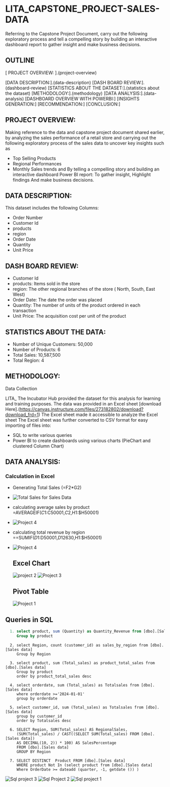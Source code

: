 
# LITA_CAPSTONE_PROJECT-SALES-DATA
Referring to the Capstone Project Document, carry out the following exploratory process and tell a compelling story by building an interactive dashboard report to gather insight and make business decisions.

## OUTLINE

[ PROJECT OVERVIEW: ].(project-overview)

[DATA DESCRIPTION:].(data-description)
[DASH BOARD REVIEW:].(dashboard-review)
[STATISTICS ABOUT THE DATASET:].(statistics about the dataset)
[METHODOLOGY:].(methodology)
[DATA ANALYSIS:].(data-analysis)
[DASHBOARD OVERVIEW WITH POWERBI:]
[INSIGHTS GENERATION:]
[RECOMMENDATION:]
[CONCLUSION:]

## PROJECT OVERVIEW:

Making reference to the data and capstone project document shared earlier, by analyzing the sales performance of a retail store and carrying out the following exploratory process of the sales data to uncover key insights such as

- Top Selling Products
-  Regional Performances
-  Monthly Sales trends and By telling a compelling story and building an interactive dashboard Power BI report: To gather insight, Highlight findings And make business decisions.

## DATA DESCRIPTION:

This dataset includes the following Columns:

- Order Number
- Customer Id
- products
- region
- Order Date
- Quantity
- Unit Price

## DASH BOARD REVIEW:

- Customer Id
- products: Items sold in the store
- region: The other regional branches of the store ( North, South, East West)
- Order Date: The date the order was placed
- Quantity: The number of units of the product ordered in each transaction
- Unit Price: The acquisition cost per unit of the product

## STATISTICS ABOUT THE DATA:

- Number of Unique Customers: 50,000 
- Number of Products: 6
- Total Sales: 10,587,500
- Total Region: 4

## METHODOLOGY:

Data Collection

LITA_ The Incubator Hub provided the dataset for this analysis for learning and training purposes. The data was provided in an Excel sheet [download Here].(https://canvas.instructure.com/files/273182802/download?download_frd=1)
The Excel sheet made it accessible to analyze the Excel sheet The Excel sheet was further converted to CSV format for easy importing of files into:
- SQL to write various queries
- Power BI to create dashboards using various charts (PieChart and clustered Column Chart)

## DATA ANALYSIS: 

### Calculation in Excel
- Generating Total Sales (=F2*G2)
- ![Total Sales for Sales Data](https://github.com/user-attachments/assets/7e90ba29-a176-4cd1-8c8b-9d03c9361b0e)

- calculating average sales by product  =AVERAGEIF($C1:$C50001,$C2,$H1:$H50001)
- ![Project 4](https://github.com/user-attachments/assets/d20ff639-09ae-4d4d-a0aa-9525fa845a04)

- calculating total revenue by region  ==SUMIF($D1:$D50001,$D12630,$H1:$H50001)
- ![Project 4](https://github.com/user-attachments/assets/7ceb8900-cb3f-409e-8c63-1b0f578998ef)

  ## Excel Chart
  
  ![project 2](https://github.com/user-attachments/assets/8838f738-42d1-488a-ab80-5b3d1cdf905f)
  ![Project 3](https://github.com/user-attachments/assets/cee8d208-0143-4d15-a4e0-195b3368c375)

  ## Pivot Table

  ![Project 1](https://github.com/user-attachments/assets/79365e24-f479-4f81-a0f5-b5682f081b48)

## Queries in SQL

``` SQL
  1. select product, sum (Quantity) as Quantity_Revenue from [dbo].[Sales data]
     Group by product
```
```
  2. select Region, count (customer_id) as sales_by_region from [dbo].[Sales data]
     Group by Region
```
```
  3. select product, sum (Total_sales) as product_total_sales from [dbo].[Sales data]
     Group by product
     order by product_total_sales desc
```
```
  4. select orderdate, sum (Total_sales) as Totalsales from [dbo].[Sales data]
     where orderdate >='2024-01-01'
     group by orderdate
```
```
  5. select customer_id, sum (Total_sales) as Totalsales from [dbo].[Sales data]
     group by customer_id
     order by Totalsales desc
```
```
  6. SELECT Region, SUM(Total_sales) AS RegionalSales, 
     (SUM(Total_sales) / CAST((SELECT SUM(Total_sales) FROM [dbo].[Sales data])
     AS DECIMAL(10, 2)) * 100) AS SalesPercentage
     FROM [dbo].[Sales data]
     GROUP BY Region
```
```
  7. SELECT DISTINCT  Product FROM [dbo].[Sales data]
     WHERE product Not In (select product from [dbo].[Sales data]
     Where OrderDate >= dateadd (quarter, -1, getdate ()) )
```
![Sql project 3](https://github.com/user-attachments/assets/76cc3fdd-50e5-4f4f-b42a-18f5e826f83b)
![Sql Project 2](https://github.com/user-attachments/assets/0cb67e3b-57f7-4984-a49c-9443b585c293)
![Sql project 1](https://github.com/user-attachments/assets/650e2889-d054-4043-a8ab-d5c14febe666)

